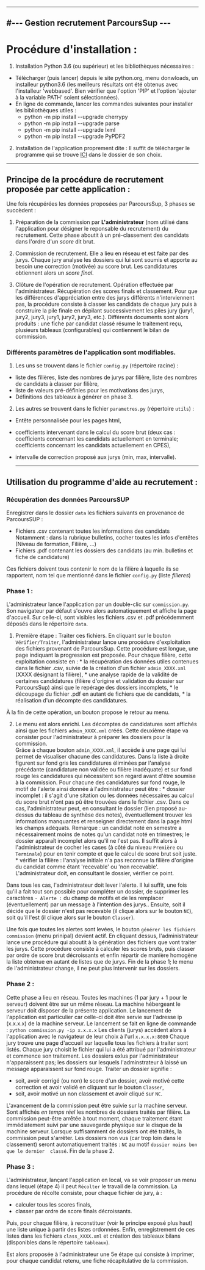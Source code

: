 ---------------------------------------
#--- Gestion recrutement ParcoursSup ---
---------------------------------------

# Procédure d'installation :
1. Installation Python 3.6 (ou supérieur) et les bibliothèques nécessaires :

  + Télécharger (puis lancer) depuis le site python.org, menu donwloads, un 
  installeur python3.6 (les meilleurs résultats ont été obtenus avec 
  l'installeur 'webbased'. Bien vérifier que l'option 'PIP' et l'option 'ajouter 
  à la variable PATH' soient sélectionnées).
  + En ligne de commande, lancer les commandes suivantes pour installer les 
  bibliothèques utiles :
    * python -m pip install --upgrade cherrypy
    * python -m pip install --upgrade parse
    * python -m pip install --upgrade lxml
    * python -m pip install --upgrade PyPDF2

2. Installation de l'application proprement dite :
Il suffit de télécharger le programme qui se trouve 
[ICI](https://github.com/MaTsou/Gestion_Commission_EPA) dans le dossier de son 
choix.

-------------------------------------------------
## Principe de la procédure de recrutement proposée par cette application :
Une fois récupérées les données proposées par ParcoursSup, 3 phases se succèdent 
:
1. Préparation de la commission par **L'administrateur** (nom utilisé dans 
l'application pour désigner le reponsable du recrutement) du recrutement. Cette 
phase aboutit à un pré-classement des candidats dans l'ordre d'un _score_ dit 
brut.

2. Commission de recrutement. Elle a lieu en réseau et est faite par des jurys. 
Chaque jury analyse les dossiers qui lui sont soumis et apporte au besoin une 
correction (motivée) au score brut. Les candidatures obtiennent alors un _score 
final_.

3. Clôture de l'opération de recrutement. Opération effectuée par 
l'administrateur. Récupération des scores finals et classement. Pour que les 
différences d'appréciation entre des jurys différents n'interviennent pas, la 
procédure consiste à classer les candidats de chaque jury puis à construire la 
pile finale en dépilant successivement les piles jury (jury1, jury2, jury3, 
jury1, jury2, jury3, etc.). Différents documents sont alors produits : une fiche 
par candidat classé résume le traitement reçu, plusieurs tableaux 
(configurables) qui contiennent le bilan de commission.

### Différents paramètres de l'application sont modifiables.
1. Les uns se trouvent dans le fichier `config.py` (répertoire racine) : 
  * liste des filières, liste des nombres de jurys par filière, liste des 
    nombres de candidats à classer par filière,
  * liste de valeurs pré-définies pour les motivations des jurys,
  * Définitions des tableaux à générer en phase 3.
2. Les autres se trouvent dans le fichier `parametres.py` (répertoire 
    `utils`) : 
  * Entête personnalisée pour les pages html,
  * coefficients intervenant dans le calcul du score brut (deux cas : 
        coefficients concernant les candidats actuellement en terminale; 
        coefficients concernant les candidats actuellement en CPES),
  * intervalle de correction proposé aux jurys (min, max, intervalle).

      -------------------------------------------------
## Utilisation du programme d'aide au recrutement : 

### Récupération des données ParcoursSUP
Enregistrer dans le dossier `data` les fichiers suivants en provenance de 
ParcoursSUP :

  + Fichiers .csv contenant toutes les informations des candidats
  Notamment : dans la rubrique bulletins, cocher toutes les infos d'entêtes 
  (Niveau de formation, Filière, ...)
  + Fichiers .pdf contenant les dossiers des candidats (au min. bulletins et 
    fiche de candidature)

  Ces fichiers doivent tous contenir le nom de la filière à laquelle ils se 
  rapportent, nom tel que mentionné dans le fichier `config.py` (liste 
  _filieres_)

### Phase 1 :
  L'administrateur lance l'application par un double-clic sur `commission.py`. 
  Son navigateur par défaut s'ouvre alors automatiquement et affiche la page 
  d'accueil. Sur celle-ci, sont visibles les fichiers .csv et .pdf précédemment 
  déposés dans le répertoire `data`.
  1. Première étape : Traiter ces fichiers. En cliquant sur le bouton 
  `Vérifier/Traiter`, l'administrateur lance une procédure d'exploitation des 
  fichiers provenant de ParcoursSup. Cette procédure est longue, une page 
  indiquant la progression est proposée. Pour chaque filière, cette exploitation 
  consiste en :
    * la récupération des données utiles contenues dans le fichier .csv, suivie de 
    la création d'un fichier `admin_XXXX.xml` (XXXX désignant la filière),
    * une analyse rapide de la validité de certaines candidatures (filière 
    d'origine et validation du dossier sur ParcoursSup) ainsi que le repérage 
    des dossiers incomplets,
    * le découpage du fichier .pdf en autant de fichiers que de candidats,
    * la réalisation d'un décompte des candidatures.

  À la fin de cette opération, un bouton propose le retour au menu.

  2. Le menu est alors enrichi. Les décomptes de candidatures sont affichés 
  ainsi que les fichiers `admin_XXXX.xml` créés. Cette deuxième étape va 
  consister pour l'administrateur à préparer les dossiers pour la commission.  
  Grâce à chaque bouton `admin_XXXX.xml`, il accède à une page qui lui permet 
  de visualiser chacune des candidatures.  Dans la liste à droite figurent sur 
  fond gris les candidatures éliminées par l'analyse précédante (candidature non 
  validée ou filière inadéquate) et sur fond rouge les candidatures qui 
  nécessitent son regard avant d'être soumise à la commission.  Pour chacune des 
  candidatures sur fond rouge, le motif de l'alerte ainsi donnée à 
  l'administrateur peut être :
    * dossier incomplet : il s'agit d'une sitation ou les données nécessaires au 
      calcul du score brut n'ont pas pû être trouvées dans le fichier .csv. Dans 
    ce cas, l'administrateur peut, en consultant le dossier (lien proposé 
    au-dessus du tableau de synthèse des notes), éventuellement trouver les 
    informations manquantes et renseigner directement dans la page html les 
    champs adéquats. Remarque : un candidat noté en semestre a nécessairement 
    moins de notes qu'un candidat noté en trimestres; le dossier apparaît 
    incomplet alors qu'il ne l'est pas. Il suffit alors à l'administrateur de 
    cocher les cases (à côté du niveau `Première` ou `Terminale`) pour en tenir 
    compte et que le calcul de score brut soit juste.
    * vérifier la filière : l'analyse initiale n'a pas reconnue la filière 
    d'origine du candidat comme étant 'recevable' ou 'non recevable'. 
    L'administrateur doit, en consultant le dossier, vérifier ce point.

  Dans tous les cas, l'administrateur doit lever l'alerte. Il lui suffit, une 
  fois qu'il a fait tout son possible pour compléter un dossier, de supprimer 
  les caractères `- Alerte :` du champ de motifs et de les remplacer 
  (éventuellement) par un message à l'intention des jurys.. Ensuite, soit il 
  décide que le dossier n'est pas recevable (il clique alors sur le bouton 
  `NC`), soit qu'il l'est (il clique alors sur le bouton `Classer`).  

  Une fois que toutes les alertes sont levées, le bouton `générer les fichiers 
  commission` (menu prinipal) devient actif. En cliquant dessus, 
  l'administrateur lance une procédure qui aboutit à la génération des fichiers 
  que vont traiter les jurys. Cette procédure consiste à calculer les scores 
  bruts, puis classer par ordre de score brut décroissants et enfin répartir de 
  manière homogène la liste obtenue en autant de listes que de jurys. Fin de la 
  phase 1; le menu de l'administrateur change, il ne peut plus intervenir sur 
  les dossiers.

### Phase 2 :
  Cette phase a lieu en réseau. Toutes les machines (1 par jury + 1 pour le 
  serveur) doivent être sur un même réseau.  La machine hébergeant le serveur 
  doit disposer de la présente application. Le lancement de l'application est 
  particulier car celle-ci doit être servie sur l'adresse ip (x.x.x.x) de la 
  machine serveur. Le lancement se fait en ligne de commande :
  `python commission.py -ip x.x.x.x`
  Les clients (jurys) accèdent alors à l'application avec le navigateur de leur 
  choix à l'url `x.x.x.x:8080`
  Chaque jury trouve une page d'accueil sur laquelle tous les fichiers à traiter 
  sont listés. Chaque jury choisit le fichier qui lui a été attribué par 
  l'administrateur et commence son traitement. Les dossiers exlus par 
  l'administrateur n'apparaissent pas; les dossiers sur lesquels l'adminstrateur 
  à laissé un message apparaissent sur fond rouge. Traiter un dossier signifie :
  * soit, avoir corrigé (ou non) le score d'un dossier, avoir motivé cette 
    correction et avoir validé en cliquant sur le bouton `Classer`,
  * soit, avoir motivé un non classement et avoir cliqué sur `NC`.

  L'avancement de la commission peut être suivie sur la machine serveur. Sont 
  affichés _en temps réel_ les nombres de dossiers traités par filière. La 
  commission peut-être arrêtée à tout moment, chaque traitement étant 
  immédiatement suivi par une sauvegarde physique sur le disque de la machine 
  serveur.
  Lorsque suffisamment de dossiers ont été traités, la commission peut 
  s'arrêter. Les dossiers non vus (car trop loin dans le classement) seront 
  automatiquement traités : `NC` au motif `dossier moins bon que le dernier 
  classé`. Fin de la phase 2.

### Phase 3 :
  L'administrateur, lançant l'application en local, va se voir proposer un menu 
  dans lequel (étape 4) il peut `Récolter` le travail de la commission. La 
  procédure de récolte consiste, pour chaque fichier de jury, à :
  * calculer tous les scores finals,
  * classer par ordre de score finals décroissants.

  Puis, pour chaque filière, à reconstituer (voir le principe exposé plus haut) 
  une liste unique à partir des listes ordonnées. Enfin, enregistrement de ces 
  listes dans les fichiers `class_XXXX.xml` et création des tableaux bilans 
  (disponibles dans le répertoire `tableaux`).

  Est alors proposée à l'administrateur une 5e étape qui consiste à imprimer, 
  pour chaque candidat retenu, une fiche récapitulative de la commission.
